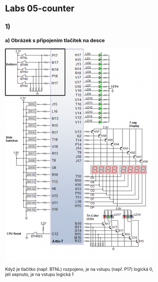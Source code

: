 # Labs 05-counter

## 1)

### a) Obrázek s připojením tlačítek na desce

![obrázek s připojením](https://github.com/david3891/Digital-electronics-1/blob/main/Labs/05-counter/images/n4r.png)

Když je tlačitko (např. BTNL) rozpojeno, je na vstupu (např. P17) logická 0, jeli sepnuto, je na vstupu logická 1


